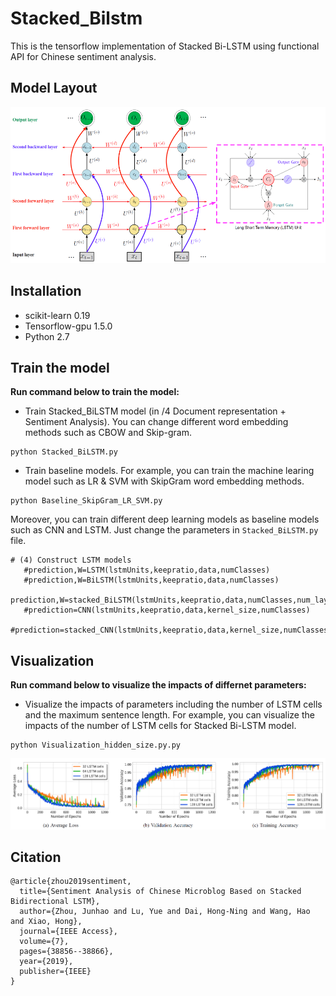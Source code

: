 # Stacked_Bilstm
This is the tensorflow implementation of Stacked Bi-LSTM using functional API for Chinese sentiment analysis. 

## Model Layout
<p align="center">
  <img width="550" height="250" src="https://github.com/zhoujunhao/stacked_bilstm/blob/master/figure/f2.PNG">
</p>

## Installation
- scikit-learn 0.19
- Tensorflow-gpu 1.5.0
- Python 2.7

## Train the model
**Run command below to train the model:**
- Train Stacked_BiLSTM model (in /4 Document representation + Sentiment Analysis). You can change different word embedding methods such as CBOW and Skip-gram.
```
python Stacked_BiLSTM.py
```

- Train baseline models. For example, you can train the machine learing model such as LR & SVM with SkipGram word embedding methods.
```
python Baseline_SkipGram_LR_SVM.py
```
Moreover, you can train different deep learning models as baseline models such as CNN and LSTM. Just change the parameters in `Stacked_BiLSTM.py` file.
```
# (4) Construct LSTM models
   #prediction,W=LSTM(lstmUnits,keepratio,data,numClasses)                    
   #prediction,W=BiLSTM(lstmUnits,keepratio,data,numClasses)                 
    prediction,W=stacked_BiLSTM(lstmUnits,keepratio,data,numClasses,num_layers)
   #prediction=CNN(lstmUnits,keepratio,data,kernel_size,numClasses)
   #prediction=stacked_CNN(lstmUnits,keepratio,data,kernel_size,numClasses)
```

## Visualization
**Run command below to visualize the impacts of differnet parameters:**
- Visualize the impacts of parameters including the number of LSTM cells and the maximum sentence length. For example, you can visualize the impacts of the number of LSTM cells for Stacked Bi-LSTM model. 
```
python Visualization_hidden_size.py.py
```

![Visualization](https://github.com/zhoujunhao/stacked_bilstm/blob/master/figure/f3.PNG)

## Citation
```
@article{zhou2019sentiment,
  title={Sentiment Analysis of Chinese Microblog Based on Stacked Bidirectional LSTM},
  author={Zhou, Junhao and Lu, Yue and Dai, Hong-Ning and Wang, Hao and Xiao, Hong},
  journal={IEEE Access},
  volume={7},
  pages={38856--38866},
  year={2019},
  publisher={IEEE}
}
```
